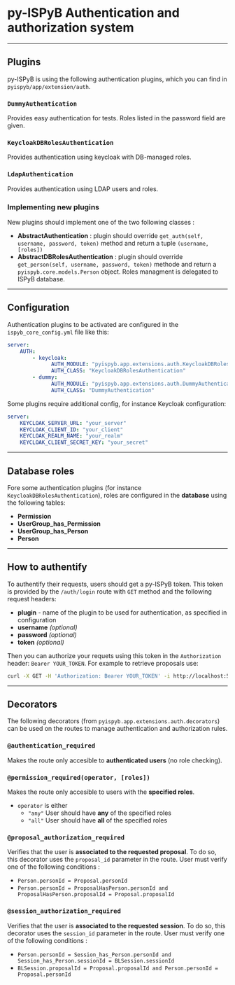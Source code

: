 # py-ISPyB Authentication and authorization system

---

## Plugins

py-ISPyB is using the following authentication plugins, which you can find in `pyispyb/app/extension/auth`.

### `DummyAuthentication`

Provides easy authentication for tests. Roles listed in the password field are given.

### `KeycloakDBRolesAuthentication`

Provides authentication using keycloak with DB-managed roles.

### `LdapAuthentication`

Provides authentication using LDAP users and roles.

### Implementing new plugins

New plugins should implement one of the two following classes :

-   **AbstractAuthentication** : plugin should override `get_auth(self, username, password, token)` method and return a tuple `(username, [roles])`
-   **AbstractDBRolesAuthentication** : plugin should override `get_person(self, username, password, token)` methode and return a `pyispyb.core.models.Person` object. Roles managment is delegated to ISPyB database.

---

## Configuration

Authentication plugins to be activated are configured in the `ispyb_core_config.yml` file like this:

```yml
server:
    AUTH:
        - keycloak:
              AUTH_MODULE: "pyispyb.app.extensions.auth.KeycloakDBRolesAuthentication"
              AUTH_CLASS: "KeycloakDBRolesAuthentication"
        - dummy:
              AUTH_MODULE: "pyispyb.app.extensions.auth.DummyAuthentication"
              AUTH_CLASS: "DummyAuthentication"
```

Some plugins require additional config, for instance Keycloak configuration:

```yml
server:
    KEYCLOAK_SERVER_URL: "your_server"
    KEYCLOAK_CLIENT_ID: "your_client"
    KEYCLOAK_REALM_NAME: "your_realm"
    KEYCLOAK_CLIENT_SECRET_KEY: "your_secret"
```

---

## Database roles

Fore some authentication plugins (for instance `KeycloakDBRolesAuthentication`), roles are configured in the **database** using the following tables:

-   **Permission**
-   **UserGroup_has_Permission**
-   **UserGroup_has_Person**
-   **Person**

---

## How to authentify

To authentify their requests, users should get a py-ISPyB token. This token is provided by the `/auth/login` route with `GET` method and the following request headers:

-   **plugin** - name of the plugin to be used for authentication, as specified in configuration
-   **username** _(optional)_
-   **password** _(optional)_
-   **token** _(optional)_

Then you can authorize your requets using this token in the `Authorization` header: `Bearer YOUR_TOKEN`. For example to retrieve proposals use:

```bash
curl -X GET -H 'Authorization: Bearer YOUR_TOKEN' -i http://localhost:5000/ispyb/api/v1/proposals
```

---

## Decorators

The following decorators (from `pyispyb.app.extensions.auth.decorators`) can be used on the routes to manage authentication and authorization rules.

### `@authentication_required`

Makes the route only accesible to **authenticated users** (no role checking).

### `@permission_required(operator, [roles])`

Makes the route only accesible to users with the **specified roles**.

-   `operator` is either
    -   `"any"` User should have **any** of the specified roles
    -   `"all"` User should have **all** of the specified roles

### `@proposal_authorization_required`

Verifies that the user is **associated to the requested proposal**. To do so, this decorator uses the `proposal_id` parameter in the route.
User must verify one of the following conditions :

-   `Person.personId = Proposal.personId`
-   `Person.personId = ProposalHasPerson.personId and ProposalHasPerson.proposalId = Proposal.proposalId`

### `@session_authorization_required`

Verifies that the user is **associated to the requested session**. To do so, this decorator uses the `session_id` parameter in the route.
User must verify one of the following conditions :

-   `Person.personId = Session_has_Person.personId and Session_has_Person.sessionId = BLSession.sessionId`
-   `BLSession.proposalId = Proposal.proposalId and Person.personId = Proposal.personId`
